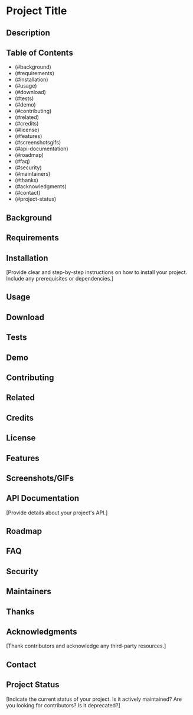 # Project Title

## Description



## Table of Contents

- (#background)
- (#requirements)
- (#installation)
- (#usage)
- (#download)
- (#tests)
- (#demo)
- (#contributing)
- (#related)
- (#credits)
- (#license)
- (#features)
- (#screenshotsgifs)
- (#api-documentation)
- (#roadmap)
- (#faq)
- (#security)
- (#maintainers)
- (#thanks)
- (#acknowledgments)
- (#contact)
- (#project-status)

## Background



## Requirements



## Installation

[Provide clear and step-by-step instructions on how to install your project. Include any prerequisites or dependencies.]

## Usage



## Download



## Tests



## Demo



## Contributing



## Related



## Credits



## License



## Features



## Screenshots/GIFs



## API Documentation

[Provide details about your project's API.]

## Roadmap



## FAQ



## Security



## Maintainers



## Thanks



## Acknowledgments

[Thank contributors and acknowledge any third-party resources.]

## Contact



## Project Status

[Indicate the current status of your project. Is it actively maintained? Are you looking for contributors? Is it deprecated?]
